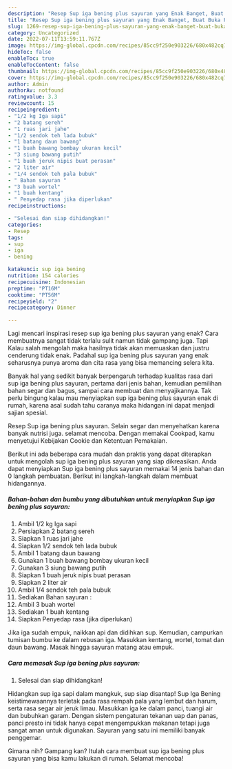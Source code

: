```yaml
---
description: "Resep Sup iga bening plus sayuran yang Enak Banget, Buat Buka Puasa Bikin Ngiler"
title: "Resep Sup iga bening plus sayuran yang Enak Banget, Buat Buka Puasa Bikin Ngiler"
slug: 1269-resep-sup-iga-bening-plus-sayuran-yang-enak-banget-buat-buka-puasa-bikin-ngiler
category: Uncategorized
date: 2022-07-11T13:59:11.767Z
image: https://img-global.cpcdn.com/recipes/85cc9f250e903226/680x482cq70/sup-iga-bening-plus-sayuran-foto-resep-utama.jpg
hideToc: false
enableToc: true
enableTocContent: false
thumbnail: https://img-global.cpcdn.com/recipes/85cc9f250e903226/680x482cq70/sup-iga-bening-plus-sayuran-foto-resep-utama.jpg
cover: https://img-global.cpcdn.com/recipes/85cc9f250e903226/680x482cq70/sup-iga-bening-plus-sayuran-foto-resep-utama.jpg
author: Admin
authorAv: notfound
ratingvalue: 3.3
reviewcount: 15
recipeingredient:
- "1/2 kg Iga sapi"
- "2 batang sereh"
- "1 ruas jari jahe"
- "1/2 sendok teh lada bubuk"
- "1 batang daun bawang"
- "1 buah bawang bombay ukuran kecil"
- "3 siung bawang putih"
- "1 buah jeruk nipis buat perasan"
- "2 liter air"
- "1/4 sendok teh pala bubuk"
- " Bahan sayuran "
- "3 buah wortel"
- "1 buah kentang"
- " Penyedap rasa jika diperlukan"
recipeinstructions:

- "Selesai dan siap dihidangkan!"
categories:
- Resep
tags:
- sup
- iga
- bening

katakunci: sup iga bening 
nutrition: 154 calories
recipecuisine: Indonesian
preptime: "PT16M"
cooktime: "PT56M"
recipeyield: "2"
recipecategory: Dinner

---
```



Lagi mencari inspirasi resep sup iga bening plus sayuran yang enak? Cara membuatnya sangat tidak terlalu sulit namun tidak gampang juga. Tapi Kalau salah mengolah maka hasilnya tidak akan memuaskan dan justru cenderung tidak enak. Padahal sup iga bening plus sayuran yang enak seharusnya punya aroma dan cita rasa yang bisa memancing selera kita.


Banyak hal yang sedikit banyak berpengaruh terhadap kualitas rasa dari sup iga bening plus sayuran, pertama dari jenis bahan, kemudian pemilihan bahan segar dan bagus, sampai cara membuat dan menyajikannya. Tak perlu bingung kalau mau menyiapkan sup iga bening plus sayuran enak di rumah, karena asal sudah tahu caranya maka hidangan ini dapat menjadi sajian spesial.

Resep Sup iga bening plus sayuran. Selain segar dan menyehatkan karena banyak nutrisi juga. selamat mencoba. Dengan memakai Cookpad, kamu menyetujui Kebijakan Cookie dan Ketentuan Pemakaian.


Berikut ini ada beberapa cara mudah dan praktis yang dapat diterapkan untuk mengolah sup iga bening plus sayuran yang siap dikreasikan. Anda dapat menyiapkan Sup iga bening plus sayuran memakai 14 jenis bahan dan 0 langkah pembuatan. Berikut ini langkah-langkah dalam membuat hidangannya.

<!--inarticleads1-->

##### Bahan-bahan dan bumbu yang dibutuhkan untuk menyiapkan Sup iga bening plus sayuran:

1. Ambil 1/2 kg Iga sapi
1. Persiapkan 2 batang sereh
1. Siapkan 1 ruas jari jahe
1. Siapkan 1/2 sendok teh lada bubuk
1. Ambil 1 batang daun bawang
1. Gunakan 1 buah bawang bombay ukuran kecil
1. Gunakan 3 siung bawang putih
1. Siapkan 1 buah jeruk nipis buat perasan
1. Siapkan 2 liter air
1. Ambil 1/4 sendok teh pala bubuk
1. Sediakan  Bahan sayuran :
1. Ambil 3 buah wortel
1. Sediakan 1 buah kentang
1. Siapkan  Penyedap rasa (jika diperlukan)


Jika iga sudah empuk, naikkan api dan didihkan sup. Kemudian, campurkan tumisan bumbu ke dalam rebusan iga. Masukkan kentang, wortel, tomat dan daun bawang. Masak hingga sayuran matang atau empuk. 

<!--inarticleads2-->

##### Cara memasak Sup iga bening plus sayuran:


1. Selesai dan siap dihidangkan!

Hidangkan sup iga sapi dalam mangkuk, sup siap disantap! Sup Iga Bening keistimewaannya terletak pada rasa rempah pala yang lembut dan harum, serta rasa segar air jeruk limau. Masukkan iga ke dalam panci, tuangi air dan bubuhkan garam. Dengan sistem pengaturan tekanan uap dan panas, panci presto ini tidak hanya cepat mengempukkan makanan tetapi juga sangat aman untuk digunakan. Sayuran yang satu ini memiliki banyak penggemar. 

Gimana nih? Gampang kan? Itulah cara membuat sup iga bening plus sayuran yang bisa kamu lakukan di rumah. Selamat mencoba!
